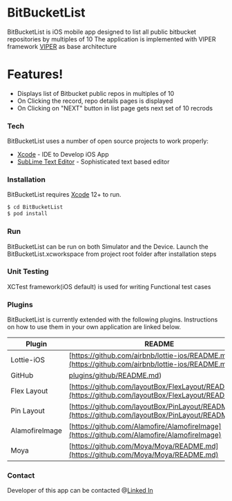 # BitBucketList


BitBucketList is iOS mobile app designed to list all public bitbucket repositories by multiples of 10 The application is implemented with VIPER framework [VIPER](https://medium.com/flawless-app-stories/implementing-viper-archticture-pattern-for-ios-d24a6def8ba2) as base architecture

#  Features!

  - Displays list of Bitbucket public repos in multiples of 10
  - On Clicking the record, repo details pages is displayed 
  - On Clicking on "NEXT" button in list page gets next set of 10 recrods


### Tech

BitBucketList uses a number of open source projects to work properly:

* [Xcode](https://developer.apple.com/xcode/) - IDE to Develop iOS App
* [SubLime Text Editor](https://www.sublimetext.com/) - Sophisticated text based editor

### Installation

BitBucketList requires [Xcode](https://developer.apple.com/xcode/) 12+ to run.


```sh
$ cd BitBucketList
$ pod install
```
### Run

BitBucketList can be run on both Simulator and the Device. Launch the BitBucketList.xcworkspace from project root folder after installation steps

### Unit Testing
XCTest framework(iOS default) is used for writing Functional test cases

### Plugins

BitBucketList is currently extended with the following plugins. Instructions on how to use them in your own application are linked below.



| Plugin | README |
| ------ | ------ |
| Lottie-iOS | [https://github.com/airbnb/lottie-ios/README.md](https://github.com/airbnb/lottie-ios/README.md)|
| GitHub | [plugins/github/README.md](plugins/github/README.md)) |
| Flex Layout | [https://github.com/layoutBox/FlexLayout/README.md](https://github.com/layoutBox/FlexLayout/README.md) |
| Pin Layout | [https://github.com/layoutBox/PinLayout/README.md](https://github.com/layoutBox/PinLayout/README.md) |
| AlamofireImage | [https://github.com/Alamofire/AlamofireImage](https://github.com/Alamofire/AlamofireImage) |
| Moya | [https://github.com/Moya/Moya/README.md](https://github.com/Moya/Moya/README.md) |



   
### Contact
Developer of this app can be contacted @[Linked In](https://www.linkedin.com/in/sreekanth-p/)
